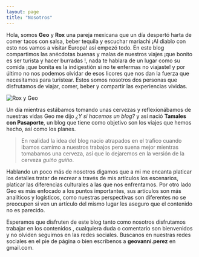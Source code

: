 ```yaml
---
layout: page
title: "Nosotros"
---
```

Hola, somos **Geo** y **Rox** una pareja mexicana que un día despertó harta de comer tacos con salsa, beber tequila y escuchar mariachi ¡Al diablo con esto nos vamos a visitar Europa! así empezó todo. En este blog compartimos las anécdotas buenas y malas de nuestros viajes ¡que bonito es ser turista y hacer burradas !, nada te hablara de  un lugar como su comida ¡que bonita es la indigestión si no te enfermas no viajaste! y por último no nos podemos olvidar de esos licores que nos dan la fuerza que necesitamos para turistear. Estos somos nosotros dos personas que disfrutamos de viajar, comer, beber y compartir las experiencias vividas.

![Rox y Geo](https://dl.dropboxusercontent.com/u/1610385/content/images/2014/12/2014-05-20-16-48-41-1.jpg)

Un día mientras estábamos tomando unas cervezas y reflexionábamos de nuestras vidas Geo me dijo *¿Y si hacemos un blog?* y así nació **Tamales con Pasaporte**, un blog que tiene como objetivo son los viajes que hemos hecho, así como los planes. 

>En realidad la idea del blog nacio atrapados en el trafico cuando ibamos camimo a nuestros trabajos pero suena mejor mientras tomabamos una cerveza, así que lo dejaremos en la versión de la cerveza *guiño guiño*.

Hablando un poco más de nosotros digamos que a mi me encanta platicar los detalles tratar de recrear a través de mis artículos los escenarios, platicar las diferencias culturales a las que nos enfrentamos. Por otro lado Geo es más enfocado a los puntos importantes, sus artículos son más analíticos y logísticos, como nuestras perspectivas son diferentes no se preocupen si ven un artículo del mismo lugar les aseguro que el contenido no es parecido.

Esperamos que disfruten de este blog tanto como nosotros disfrutamos trabajar en los contenidos , cualquiera duda o comentario son bienvenidos y no olviden seguirnos en las redes sociales. Buscanos en nuestras redes sociales en el pie de página o bien escribenos a **geovanni.perez** en gmail.com. 